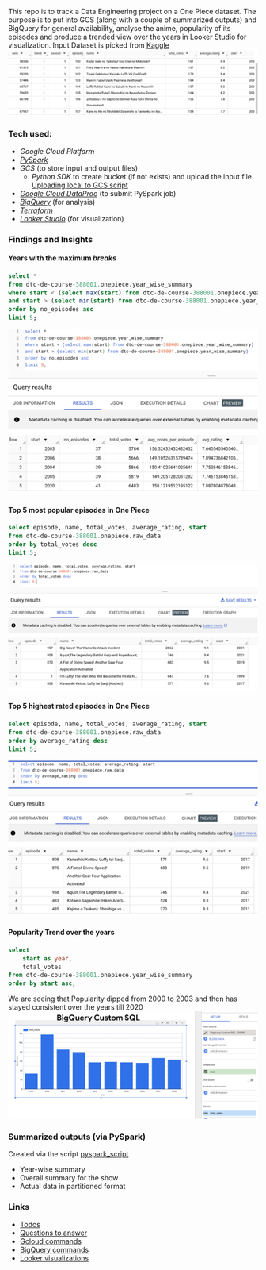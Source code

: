 This repo is to track a Data Engineering project on a One Piece dataset. The purpose is to put into GCS (along with a couple of summarized outputs) and BigQuery for general availability, analyse the anime, popularity of its episodes and produce a trended view  over the years in Looker Studio for visualization.
Input Dataset is picked from [Kaggle](https://www.kaggle.com/datasets/aditya2803/one-piece-anime)
![Sample Data](./images/sample_data.png)


### Tech used:
- _Google Cloud Platform_
- [_PySpark_](./analysis_file.py)
- _GCS_ (to store input and output files)
    - _Python SDK_ to create bucket (if not exists) and upload the input file [Uploading local to GCS script](./uploading_local_to_GCS.py)
- [_Google Cloud DataProc_](./gcloud_commands.md) (to submit PySpark job)
- [_BigQuery_](./bigquery_commands.md) (for analysis)
- [_Terraform_](./terraform/README.md)
- [_Looker Studio_](./Looker_studio_view.md) (for visualization)

### Findings and Insights
#### Years with the maximum _breaks_
```sql
select *
from dtc-de-course-388001.onepiece.year_wise_summary
where start < (select max(start) from dtc-de-course-388001.onepiece.year_wise_summary)
and start > (select min(start) from dtc-de-course-388001.onepiece.year_wise_summary)
order by no_episodes asc 
limit 5;
```
![max_break_years](./images/max_break_years.png)

#### Top 5 most popular episodes in One Piece
```sql
select episode, name, total_votes, average_rating, start
from dtc-de-course-388001.onepiece.raw_data
order by total_votes desc
limit 5;
```
![5 most popular episodes](./images/5-popular-episodes.png)


#### Top 5 highest rated episodes in One Piece
```sql
select episode, name, total_votes, average_rating, start
from dtc-de-course-388001.onepiece.raw_data
order by average_rating desc
limit 5;
```

![5 highest rated episodes](./images/5-highest-rated-episodes.png)


#### Popularity Trend over the years
```sql
select 
    start as year,
    total_votes
from dtc-de-course-388001.onepiece.year_wise_summary
order by start asc;
```

We are seeing that Popularity dipped from 2000 to 2003 and then has stayed consistent over the years till 2020
![Year Wise Trend](./images/Popularity_by_year.png)


### Summarized outputs (via PySpark)
Created via the script [pyspark_script](./analysis_file.py)
- Year-wise summary
- Overall summary for the show
- Actual data in partitioned format



### Links
- [Todos](/todos.md)
- [Questions to answer](./questions.md)
- [Gcloud commands](./gcloud_commands.md)
- [BigQuery commands](./bigquery_commands.md)
- [Looker visualizations](./Looker_studio_view.md)

